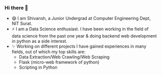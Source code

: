 ### Hi there 👋

- 😄 I am Shivansh, a Junior Undergrad at Computer Engineering Dept, NIT Surat.
- ⚡ I am a Data Science enthusiast. I have been working in the field of data science from the past one year & doing backend web development in python as a side interest.
- ✨ Working on different projects I have gained experiences in many fields, out of which my top skills are:
  - Data Extraction/Web Crawling/Web Scraping
  - Flask (micro-web framework of python)
  - Scripting in Python

<!--
**shivanshsinghal107/shivanshsinghal107** is a ✨ _special_ ✨ repository because its `README.md` (this file) appears on your GitHub profile.

Here are some ideas to get you started:

- 🔭 I’m currently working on ...
- 🌱 I’m currently learning ...
- 👯 I’m looking to collaborate on ...
- 🤔 I’m looking for help with ...
- 💬 Ask me about ...
- 📫 How to reach me: ...
- 😄 Pronouns: ...
- ⚡ Fun fact: ...
-->
